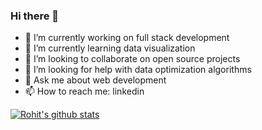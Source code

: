 ### Hi there 👋


- 🔭 I’m currently working on full stack development
- 🌱 I’m currently learning data visualization
- 👯 I’m looking to collaborate on open source projects
- 🤔 I’m looking for help with data optimization algorithms
- 💬 Ask me about web development
- 📫 How to reach me: linkedin


[![Rohit's github stats](https://github-readme-stats.vercel.app/api?username=rohit-magre&count_private=true&show_icons=true&theme=radical&hide_rank=false)](https://github.com/rohit-magre/github-readme-stats)

